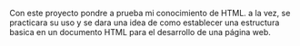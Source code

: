 Con este proyecto pondre a prueba mi conocimiento de HTML. a la vez, se practicara su uso
y se dara una idea de como establecer una estructura basica en un documento HTML para el 
desarrollo de una página web.
